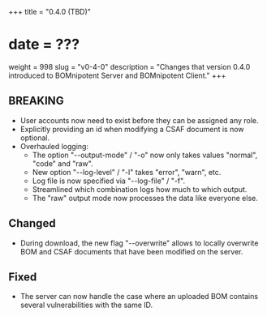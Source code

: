 +++
title = "0.4.0 (TBD)"
# date = ???
weight = 998
slug = "v0-4-0"
description = "Changes that version 0.4.0 introduced to BOMnipotent Server and BOMnipotent Client."
+++

## BREAKING
- User accounts now need to exist before they can be assigned any role.
- Explicitly providing an id when modifying a CSAF document is now optional.
- Overhauled logging:
  - The option "--output-mode" / "-o" now only takes values "normal", "code" and "raw".
  - New option "--log-level" / "-l" takes "error", "warn", etc.
  - Log file is now specified via "--log-file" / "-f".
  - Streamlined which combination logs how much to which output.
  - The "raw" output mode now processes the data like everyone else.

## Changed
- During download, the new flag "--overwrite" allows to locally overwrite BOM and CSAF documents that have been modified on the server.

## Fixed
- The server can now handle the case where an uploaded BOM contains several vulnerabilities with the same ID.
